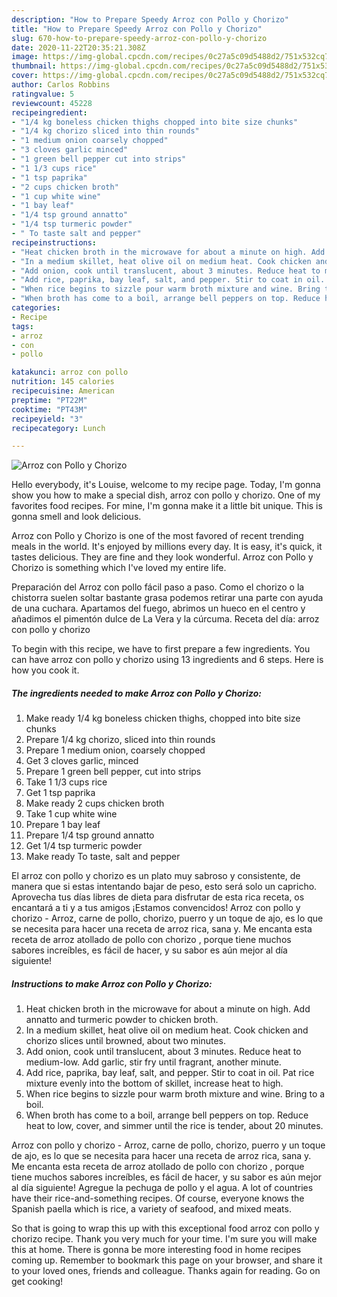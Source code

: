 ```yaml
---
description: "How to Prepare Speedy Arroz con Pollo y Chorizo"
title: "How to Prepare Speedy Arroz con Pollo y Chorizo"
slug: 670-how-to-prepare-speedy-arroz-con-pollo-y-chorizo
date: 2020-11-22T20:35:21.308Z
image: https://img-global.cpcdn.com/recipes/0c27a5c09d5488d2/751x532cq70/arroz-con-pollo-y-chorizo-recipe-main-photo.jpg
thumbnail: https://img-global.cpcdn.com/recipes/0c27a5c09d5488d2/751x532cq70/arroz-con-pollo-y-chorizo-recipe-main-photo.jpg
cover: https://img-global.cpcdn.com/recipes/0c27a5c09d5488d2/751x532cq70/arroz-con-pollo-y-chorizo-recipe-main-photo.jpg
author: Carlos Robbins
ratingvalue: 5
reviewcount: 45228
recipeingredient:
- "1/4 kg boneless chicken thighs chopped into bite size chunks"
- "1/4 kg chorizo sliced into thin rounds"
- "1 medium onion coarsely chopped"
- "3 cloves garlic minced"
- "1 green bell pepper cut into strips"
- "1 1/3 cups rice"
- "1 tsp paprika"
- "2 cups chicken broth"
- "1 cup white wine"
- "1 bay leaf"
- "1/4 tsp ground annatto"
- "1/4 tsp turmeric powder"
- " To taste salt and pepper"
recipeinstructions:
- "Heat chicken broth in the microwave for about a minute on high. Add annatto and turmeric powder to chicken broth."
- "In a medium skillet, heat olive oil on medium heat. Cook chicken and chorizo slices until browned, about two minutes."
- "Add onion, cook until translucent, about 3 minutes. Reduce heat to medium-low. Add garlic, stir fry until fragrant, another minute."
- "Add rice, paprika, bay leaf, salt, and pepper. Stir to coat in oil. Pat rice mixture evenly into the bottom of skillet, increase heat to high."
- "When rice begins to sizzle pour warm broth mixture and wine. Bring to a boil."
- "When broth has come to a boil, arrange bell peppers on top. Reduce heat to low, cover, and simmer until the rice is tender, about 20 minutes."
categories:
- Recipe
tags:
- arroz
- con
- pollo

katakunci: arroz con pollo 
nutrition: 145 calories
recipecuisine: American
preptime: "PT22M"
cooktime: "PT43M"
recipeyield: "3"
recipecategory: Lunch

---
```



![Arroz con Pollo y Chorizo](https://img-global.cpcdn.com/recipes/0c27a5c09d5488d2/751x532cq70/arroz-con-pollo-y-chorizo-recipe-main-photo.jpg)

Hello everybody, it's Louise, welcome to my recipe page. Today, I'm gonna show you how to make a special dish, arroz con pollo y chorizo. One of my favorites food recipes. For mine, I'm gonna make it a little bit unique. This is gonna smell and look delicious.

Arroz con Pollo y Chorizo is one of the most favored of recent trending meals in the world. It's enjoyed by millions every day. It is easy, it's quick, it tastes delicious. They are fine and they look wonderful. Arroz con Pollo y Chorizo is something which I've loved my entire life.

Preparación del Arroz con pollo fácil paso a paso. Como el chorizo o la chistorra suelen soltar bastante grasa podemos retirar una parte con ayuda de una cuchara. Apartamos del fuego, abrimos un hueco en el centro y añadimos el pimentón dulce de La Vera y la cúrcuma. Receta del día: arroz con pollo y chorizo


To begin with this recipe, we have to first prepare a few ingredients. You can have arroz con pollo y chorizo using 13 ingredients and 6 steps. Here is how you cook it.

<!--inarticleads1-->

##### The ingredients needed to make Arroz con Pollo y Chorizo:

1. Make ready 1/4 kg boneless chicken thighs, chopped into bite size chunks
1. Prepare 1/4 kg chorizo, sliced into thin rounds
1. Prepare 1 medium onion, coarsely chopped
1. Get 3 cloves garlic, minced
1. Prepare 1 green bell pepper, cut into strips
1. Take 1 1/3 cups rice
1. Get 1 tsp paprika
1. Make ready 2 cups chicken broth
1. Take 1 cup white wine
1. Prepare 1 bay leaf
1. Prepare 1/4 tsp ground annatto
1. Get 1/4 tsp turmeric powder
1. Make ready  To taste, salt and pepper


El arroz con pollo y chorizo es un plato muy sabroso y consistente, de manera que si estas intentando bajar de peso, esto será solo un capricho. Aprovecha tus días libres de dieta para disfrutar de esta rica receta, os encantará a ti y a tus amigos ¡Estamos convencidos! Arroz con pollo y chorizo - Arroz, carne de pollo, chorizo, puerro y un toque de ajo, es lo que se necesita para hacer una receta de arroz rica, sana y. Me encanta esta receta de arroz atollado de pollo con chorizo , porque tiene muchos sabores increíbles, es fácil de hacer, y su sabor es aún mejor al día siguiente! 

<!--inarticleads2-->

##### Instructions to make Arroz con Pollo y Chorizo:

1. Heat chicken broth in the microwave for about a minute on high. Add annatto and turmeric powder to chicken broth.
1. In a medium skillet, heat olive oil on medium heat. Cook chicken and chorizo slices until browned, about two minutes.
1. Add onion, cook until translucent, about 3 minutes. Reduce heat to medium-low. Add garlic, stir fry until fragrant, another minute.
1. Add rice, paprika, bay leaf, salt, and pepper. Stir to coat in oil. Pat rice mixture evenly into the bottom of skillet, increase heat to high.
1. When rice begins to sizzle pour warm broth mixture and wine. Bring to a boil.
1. When broth has come to a boil, arrange bell peppers on top. Reduce heat to low, cover, and simmer until the rice is tender, about 20 minutes.


Arroz con pollo y chorizo - Arroz, carne de pollo, chorizo, puerro y un toque de ajo, es lo que se necesita para hacer una receta de arroz rica, sana y. Me encanta esta receta de arroz atollado de pollo con chorizo , porque tiene muchos sabores increíbles, es fácil de hacer, y su sabor es aún mejor al día siguiente! Agregue la pechuga de pollo y el agua. A lot of countries have their rice-and-something recipes. Of course, everyone knows the Spanish paella which is rice, a variety of seafood, and mixed meats. 

So that is going to wrap this up with this exceptional food arroz con pollo y chorizo recipe. Thank you very much for your time. I'm sure you will make this at home. There is gonna be more interesting food in home recipes coming up. Remember to bookmark this page on your browser, and share it to your loved ones, friends and colleague. Thanks again for reading. Go on get cooking!
